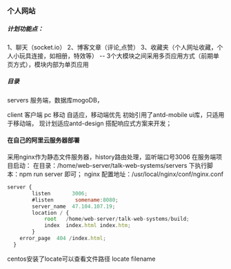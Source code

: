 <!--  -->
### 个人网站

##### 计划功能点：
1、聊天（socket.io）
2、博客文章（评论,点赞）
3、收藏夹（个人网址收藏，个人小玩具连接，如相册，特效等）
-- 3个大模块之间采用多页应用方式（前期单页方式），模块内部为单页应用
##### 目录
servers 服务端，数据库mogoDB，


client 客户端
pc 移动 自适应，移动端优先
初始引用了antd-mobile ui库，只适用于移动端，
现计划适应antd-design 搭配响应式方案来开发；

#### 在自己的阿里云服务器部署
采用nginx作为静态文件服务器，history路由处理，监听端口号3006
在服务端项目启动：
在目录：/home/web-server/talk-web-systems/servers 
下执行脚本：npm run server 即可；
nginx 配置地址：/usr/local/nginx/conf/nginx.conf
``` js
server {
        listen       3006;
        #listen       somename:8080;
        server_name  47.104.107.19;
        location / {
            root   /home/web-server/talk-web-systems/build;
            index  index.html index.htm;
        }
	error_page 	404	/index.html;
  }
```
centos安装了locate可以查看文件路径 locate filename



